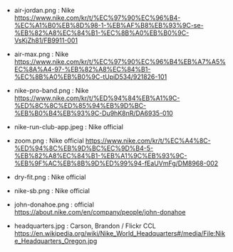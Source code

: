 - air-jordan.png : Nike https://www.nike.com/kr/t/%EC%97%90%EC%96%B4-%EC%A1%B0%EB%8D%98-1-%EB%AF%B8%EB%93%9C-se-%EB%82%A8%EC%84%B1-%EC%8B%A0%EB%B0%9C-VsKjZh81/FB9911-001

- air-max.png : Nike https://www.nike.com/kr/t/%EC%97%90%EC%96%B4%EB%A7%A5%EC%8A%A4-97-%EB%82%A8%EC%84%B1-%EC%8B%A0%EB%B0%9C-tUpiD534/921826-101

- nike-pro-band.png : Nike https://www.nike.com/kr/t/%ED%94%84%EB%A1%9C-%ED%8C%8C%ED%85%94%EB%9D%BC-%EB%B0%B4%EB%93%9C-Du9hK8nR/DA6935-010

- nike-run-club-app.jpeg : Nike official

- zoom.png : Nike official https://www.nike.com/kr/t/%EC%A4%8C-%ED%94%8C%EB%9D%BC%EC%9D%B4-5-%EB%82%A8%EC%84%B1-%EB%A1%9C%EB%93%9C-%EB%9F%AC%EB%8B%9D%ED%99%94-fEaUVmFg/DM8968-002

- dry-fit.png : Nike official

- nike-sb.png : Nike official

- john-donahoe.png : official https://about.nike.com/en/company/people/john-donahoe

- headquarters.jpg : Carson, Brandon / Flickr CCL https://en.wikipedia.org/wiki/Nike_World_Headquarters#/media/File:Nike_Headquarters_Oregon.jpg
